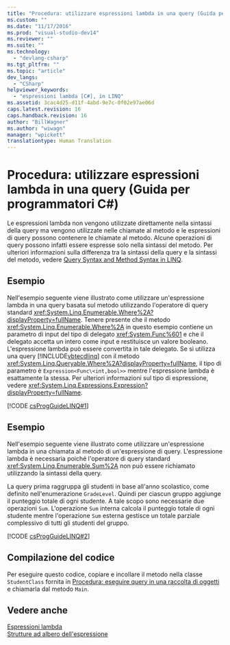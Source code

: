 ```yaml
---
title: "Procedura: utilizzare espressioni lambda in una query (Guida per programmatori C#) | Microsoft Docs"
ms.custom: ""
ms.date: "11/17/2016"
ms.prod: "visual-studio-dev14"
ms.reviewer: ""
ms.suite: ""
ms.technology: 
  - "devlang-csharp"
ms.tgt_pltfrm: ""
ms.topic: "article"
dev_langs: 
  - "CSharp"
helpviewer_keywords: 
  - "espressioni lambda [C#], in LINQ"
ms.assetid: 3cac4d25-d11f-4abd-9e7c-0f02e97ae06d
caps.latest.revision: 16
caps.handback.revision: 16
author: "BillWagner"
ms.author: "wiwagn"
manager: "wpickett"
translationtype: Human Translation
---
```

# Procedura: utilizzare espressioni lambda in una query (Guida per programmatori C#)
Le espressioni lambda non vengono utilizzate direttamente nella sintassi della query ma vengono utilizzate nelle chiamate al metodo e le espressioni di query possono contenere le chiamate al metodo.  Alcune operazioni di query possono infatti essere espresse solo nella sintassi del metodo.  Per ulteriori informazioni sulla differenza tra la sintassi della query e la sintassi del metodo, vedere [Query Syntax and Method Syntax in LINQ](../../../csharp/programming-guide/concepts/linq/query-syntax-and-method-syntax-in-linq.md).  
  
## Esempio  
 Nell'esempio seguente viene illustrato come utilizzare un'espressione lambda in una query basata sul metodo utilizzando l'operatore di query standard <xref:System.Linq.Enumerable.Where%2A?displayProperty=fullName>.  Tenere presente che il metodo <xref:System.Linq.Enumerable.Where%2A> in questo esempio contiene un parametro di input del tipo di delegato <xref:System.Func%601> e che il delegato accetta un intero come input e restituisce un valore booleano.  L'espressione lambda può essere convertita in tale delegato.  Se si utilizza una query [!INCLUDE[vbtecdlinq](../../../csharp/includes/vbtecdlinq_md.md)] con il metodo <xref:System.Linq.Queryable.Where%2A?displayProperty=fullName>, il tipo di parametro è `Expression<Func\<int,bool>>` mentre l'espressione lambda è esattamente la stessa.  Per ulteriori informazioni sul tipo di espressione, vedere <xref:System.Linq.Expressions.Expression?displayProperty=fullName>.  
  
 [!CODE [csProgGuideLINQ#1](../CodeSnippet/VS_Snippets_VBCSharp/csProgGuideLINQ#1)]  
  
## Esempio  
 Nell'esempio seguente viene illustrato come utilizzare un'espressione lambda in una chiamata al metodo di un'espressione di query.  L'espressione lambda è necessaria poiché l'operatore di query standard <xref:System.Linq.Enumerable.Sum%2A> non può essere richiamato utilizzando la sintassi della query.  
  
 La query prima raggruppa gli studenti in base all'anno scolastico, come definito nell'enumerazione `GradeLevel`.  Quindi per ciascun gruppo aggiunge il punteggio totale di ogni studente.  A tale scopo sono necessarie due operazioni `Sum`.  L'operazione `Sum` interna calcola il punteggio totale di ogni studente mentre l'operazione `Sum` esterna gestisce un totale parziale complessivo di tutti gli studenti del gruppo.  
  
 [!CODE [csProgGuideLINQ#2](../CodeSnippet/VS_Snippets_VBCSharp/csProgGuideLINQ#2)]  
  
## Compilazione del codice  
 Per eseguire questo codice, copiare e incollare il metodo nella classe `StudentClass` fornita in [Procedura: eseguire query in una raccolta di oggetti](../../../csharp/programming-guide/linq-query-expressions/how-to-query-a-collection-of-objects.md) e chiamarla dal metodo `Main`.  
  
## Vedere anche  
 [Espressioni lambda](../../../csharp/programming-guide/statements-expressions-operators/lambda-expressions.md)   
 [Strutture ad albero dell'espressione](../Topic/Expression%20Trees%20\(C%23%20and%20Visual%20Basic\).md)